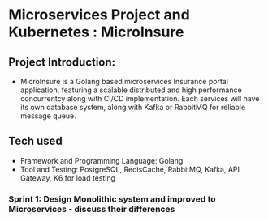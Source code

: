 

# Microservices Project and Kubernetes : MicroInsure

## Project Introduction: 

- MicroInsure is a Golang based microservices Insurance portal application, featuring a scalable distributed and high performance concurrentcy along with CI/CD implementation. Each services will have its own database system, along with Kafka or RabbitMQ for reliable message queue. 

## Tech used 
- Framework and Programming Language: Golang
- Tool and Testing: PostgreSQL, RedisCache, RabbitMQ, Kafka, API Gateway, K6 for load testing


### Sprint 1: Design Monolithic system and improved to Microservices - discuss their differences
